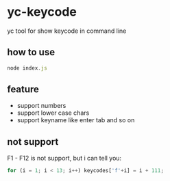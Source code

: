 yc-keycode
============

yc tool for show keycode in command line

## how to use

```javascript
node index.js
```

## feature

* support numbers
* support lower case chars
* support keyname like enter tab and so on

## not support

F1 - F12 is not support, but i can tell you:

```javascript
for (i = 1; i < 13; i++) keycodes['f'+i] = i + 111;
```
